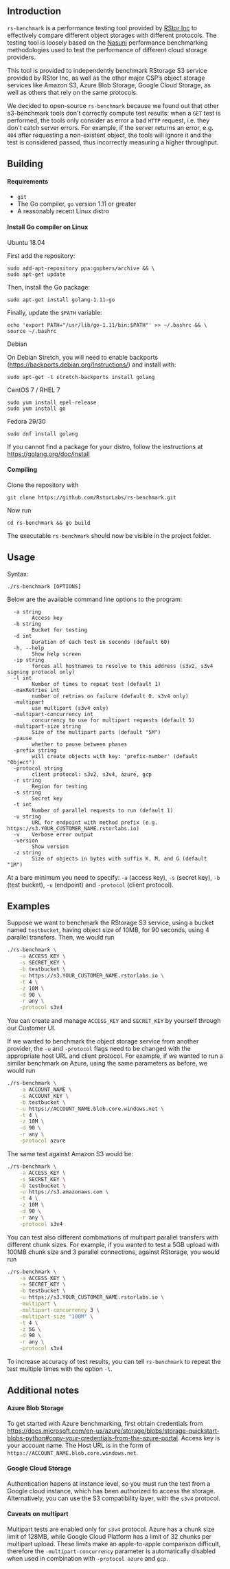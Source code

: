 ## Introduction

`rs-benchmark` is a performance testing tool provided by [RStor Inc](https://rstor.io/) to effectively compare different object storages with different protocols. The testing tool is loosely based on the [Nasuni](https://www.nasuni.com/infographic-2015-state-of-cloud-storage/) performance benchmarking methodologies used to test the performance of different cloud storage providers.

This tool is provided to independently benchmark RStorage S3 service provided by RStor Inc, as well as the other major CSP’s object storage services like Amazon S3, Azure Blob Storage, Google Cloud Storage, as well as others that rely on the same protocols.

We decided to open-source `rs-benchmark` because we found out that other s3-benchmark tools don't correctly compute test results: when a `GET` test is performed, the tools only consider as error a bad `HTTP` request, i.e. they don't catch server errors. For example, if the server returns an error, e.g. `404` after requesting a non-existent object, the tools will ignore it and the test is considered passed, thus incorrectly measuring a higher throughput.

## Building

#### Requirements
- `git`
- The Go compiler, `go` version 1.11 or greater
- A reasonably recent Linux distro

#### Install Go compiler on Linux

Ubuntu 18.04

First add the repository:
```
sudo add-apt-repository ppa:gophers/archive && \
sudo apt-get update
```
Then, install the Go package:
```
sudo apt-get install golang-1.11-go
```
Finally, update the `$PATH` variable:
```
echo 'export PATH="/usr/lib/go-1.11/bin:$PATH"' >> ~/.bashrc && \
source ~/.bashrc
```

Debian

On Debian Stretch, you will need to enable backports (https://backports.debian.org/Instructions/) and install with:

```
sudo apt-get -t stretch-backports install golang
```

CentOS 7 / RHEL 7

```
sudo yum install epel-release
sudo yum install go
```

Fedora 29/30

```
sudo dnf install golang
```

If you cannot find a package for your distro, follow the instructions at https://golang.org/doc/install

#### Compiling

Clone the repository with
```
git clone https://github.com/RstorLabs/rs-benchmark.git
```
Now run
```
cd rs-benchmark && go build
```
The executable `rs-benchmark` should now be visible in the project folder.

## Usage

Syntax:
```
./rs-benchmark [OPTIONS]
```
Below are the available command line options to the program:

```
  -a string
    	Access key
  -b string
    	Bucket for testing
  -d int
    	Duration of each test in seconds (default 60)
  -h, --help
        Show help screen
  -ip string
    	forces all hostnames to resolve to this address (s3v2, s3v4 signing protocol only)
  -l int
    	Number of times to repeat test (default 1)
  -maxRetries int
    	number of retries on failure (default 0. s3v4 only)
  -multipart
    	use multipart (s3v4 only)
  -multipart-concurrency int
    	concurrency to use for multipart requests (default 5)
  -multipart-size string
    	Size of the multipart parts (default "5M")
  -pause
    	whether to pause between phases
  -prefix string
    	will create objects with key: 'prefix-number' (default "Object")
  -protocol string
    	client protocol: s3v2, s3v4, azure, gcp
  -r string
    	Region for testing
  -s string
    	Secret key
  -t int
    	Number of parallel requests to run (default 1)
  -u string
    	URL for endpoint with method prefix (e.g. https://s3.YOUR_CUSTOMER_NAME.rstorlabs.io)
  -v	Verbose error output
  -version
        Show version
  -z string
    	Size of objects in bytes with suffix K, M, and G (default "1M")

```

At a bare minimum you need to specify: `-a` (access key), `-s` (secret key), `-b` (test bucket), `-u` (endpoint) and `-protocol` (client protocol).

## Examples

Suppose we want to benchmark the RStorage S3 service, using a bucket named `testbucket`, having object size of 10MB, for 90 seconds, using 4 parallel transfers. Then, we would run

```bash
./rs-benchmark \
    -a ACCESS_KEY \
    -s SECRET_KEY \
    -b testbucket \
    -u https://s3.YOUR_CUSTOMER_NAME.rstorlabs.io \
    -t 4 \
    -z 10M \
    -d 90 \
    -r any \
    -protocol s3v4
```

You can create and manage `ACCESS_KEY` and `SECRET_KEY` by yourself through our Customer UI.


If we wanted to benchmark the object storage service from another provider, the `-u` and `-protocol` flags need to be changed with the appropriate host URL and client protocol. For example, if we wanted to run a similar benchmark on Azure, using the same parameters as before, we would run

```bash
./rs-benchmark \
    -a ACCOUNT_NAME \
    -s ACCOUNT_KEY \
    -b testbucket \
    -u https://ACCOUNT_NAME.blob.core.windows.net \
    -t 4 \
    -z 10M \
    -d 90 \
    -r any \
    -protocol azure
```

The same test against Amazon S3 would be:


```bash
./rs-benchmark \
    -a ACCESS_KEY \
    -s SECRET_KEY \
    -b testbucket \
    -u https://s3.amazonaws.com \
    -t 4 \
    -z 10M \
    -d 90 \
    -r any \
    -protocol s3v4
```

You can test also different combinations of multipart parallel transfers with different chunk sizes. For example, if you wanted to test a 5GB upload with 100MB chunk size and 3 parallel connections, against RStorage, you would run

```bash
./rs-benchmark \
    -a ACCESS_KEY \
    -s SECRET_KEY \
    -b testbucket \
    -u https://s3.YOUR_CUSTOMER_NAME.rstorlabs.io \
    -multipart \
    -multipart-concurrency 3 \
    -multipart-size "100M" \
    -t 4 \
    -z 5G \
    -d 90 \
    -r any \
    -protocol s3v4
```

To increase accuracy of test results, you can tell `rs-benchmark` to repeat the test multiple times with the option `-l`.

## Additional notes

#### Azure Blob Storage
To get started with Azure benchmarking, first obtain credentials from https://docs.microsoft.com/en-us/azure/storage/blobs/storage-quickstart-blobs-python#copy-your-credentials-from-the-azure-portal. Access key is your account name. The Host URL is in the form of `https://ACCOUNT_NAME.blob.core.windows.net`.

#### Google Cloud Storage
Authentication hapens at instance level, so you must run the test from a Google cloud instance, which has been authorized to access the storage. Alternatively, you can use the S3 compatibility layer, with the `s3v4` protocol. 

#### Caveats on multipart
Multipart tests are enabled only for `s3v4` protocol. Azure has a chunk size limit of 128MB, while Google Cloud Platform has a limit of 32 chunks per multipart upload. These limits make an apple-to-apple comparison difficult, therefore the `-multipart-concurrency` parameter is automatically disabled when used in combination with `-protocol azure` and `gcp`.
